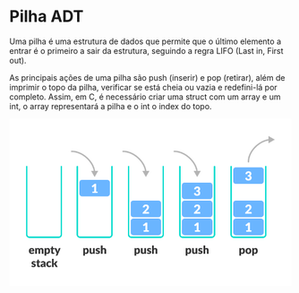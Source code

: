 # Pilha ADT

Uma pilha é uma estrutura de dados que permite que o último elemento a entrar é o primeiro a sair da estrutura, seguindo a regra LIFO (Last in, First out). 

As principais ações de uma pilha são push (inserir) e pop (retirar), além de imprimir o topo da pilha, verificar se está cheia ou vazia e redefini-lá por completo. Assim, em C, é necessário criar uma struct com um array e um int, o array representará a pilha e o int o index do topo.

![Stack](stack.png)